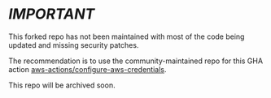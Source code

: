 # _IMPORTANT_

This forked repo has not been maintained with most of the code being updated and missing security patches.

The recommendation is to use the community-maintained repo for this GHA action [aws-actions/configure-aws-credentials](https://github.com/aws-actions/configure-aws-credentials).

This repo will be archived soon.
